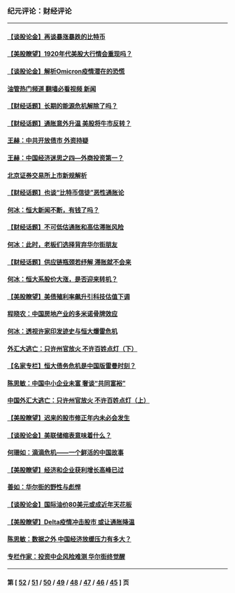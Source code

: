 ### 纪元评论：财经评论
---
#### [【谈股论金】再谈暴涨暴跌的比特币](../../pages/nsc1026/n13428036.md?12250330) 
#### [【美股瞭望】1920年代美股大行情会重现吗？](../../pages/nsc1026/n13425425.md?12250330) 
#### [【谈股论金】解析Omicron疫情潜在的恐慌](../../pages/nsc1026/n13403704.md?12250330) 
#### [油管热门频道 翻墙必看视频 新闻](ok?12250330)
#### [【财经话题】长期的能源危机解除了吗？](../../pages/nsc1026/n13378041.md?12250330) 
#### [【财经话题】通胀意外升温 美股将牛市反转？](../../pages/nsc1026/n13370659.md?12250330) 
#### [王赫：中共开放债市 外资持疑](../../pages/nsc1026/n13366203.md?12250330) 
#### [王赫：中国经济迷思之四—外商投资第一？](../../pages/nsc1026/n13354150.md?12250330) 
#### [北京证券交易所上市新规解析](../../pages/nsc1026/n13348292.md?12250330) 
#### [【财经话题】也谈“比特币信徒”恶性通胀论](../../pages/nsc1026/n13331972.md?12250330) 
#### [何冰：恒大新闻不断，有钱了吗？](../../pages/nsc1026/n13325002.md?12250330) 
#### [【财经话题】不可低估通胀和高估滞胀风险](../../pages/nsc1026/n13300505.md?12250330) 
#### [何冰：此时，老板们选择背弃华尔街朋友](../../pages/nsc1026/n13295291.md?12250330) 
#### [【财经话题】供应链瓶颈若纾解 滞胀就不会来](../../pages/nsc1026/n13286759.md?12250330) 
#### [何冰：恒大系股价大涨，是否迎来转机？](../../pages/nsc1026/n13276822.md?12250330) 
#### [【美股瞭望】美债殖利率飙升引科技估值下调](../../pages/nsc1026/n13267775.md?12250330) 
#### [程晓农：中国房地产业的多米诺骨牌效应](../../pages/nsc1026/n13259673.md?12250330) 
#### [何冰：透视许家印发迹史与恒大爆雷危机](../../pages/nsc1026/n13253937.md?12250330) 
#### [外汇大逃亡：只许州官放火 不许百姓点灯（下）](../../pages/nsc1026/n13245748.md?12250330) 
#### [【名家专栏】恒大债务危机是中国版雷曼时刻？](../../pages/nsc1026/n13242613.md?12250330) 
#### [陈思敏：中国中小企业未富 奢谈“共同富裕”](../../pages/nsc1026/n13241213.md?12250330) 
#### [中国外汇大逃亡：只许州官放火 不许百姓点灯（上）](../../pages/nsc1026/n13228773.md?12250330) 
#### [【美股瞭望】迟来的股市修正年内未必会发生](../../pages/nsc1026/n13223100.md?12250330) 
#### [【谈股论金】美联储缩表意味着什么？](../../pages/nsc1026/n13174610.md?12250330) 
#### [何珊如：滴滴危机——一个鲜活的中国故事](../../pages/nsc1026/n13151962.md?12250330) 
#### [【美股瞭望】经济和企业获利增长高峰已过](../../pages/nsc1026/n13134466.md?12250330) 
#### [善如：华尔街的野性与彪悍](../../pages/nsc1026/n13112664.md?12250330) 
#### [【谈股论金】国际油价80美元或成近年天花板](../../pages/nsc1026/n13108524.md?12250330) 
#### [【美股瞭望】Delta疫情冲击股市 或让通胀降温](../../pages/nsc1026/n13100297.md?12250330) 
#### [陈思敏：数据之外 中国经济放缓压力有多大？](../../pages/nsc1026/n13085576.md?12250330) 
#### [专栏作家：投资中企风险难测 华尔街终觉醒](../../pages/nsc1026/n13079366.md?12250330) 

---
#### 第 [ [52](./52.md?12250330) / [51](./51.md?12250330) / [50](./50.md?12250330) / [49](./49.md?12250330) / [48](./48.md?12250330) / [47](./47.md?12250330) / [46](./46.md?12250330) / [45](./45.md?12250330) ] 页
